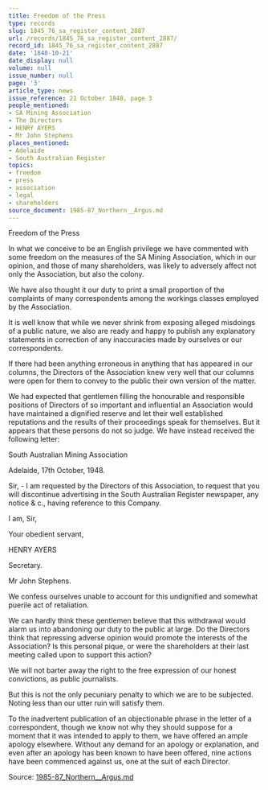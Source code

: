 ```yaml
---
title: Freedom of the Press
type: records
slug: 1845_76_sa_register_content_2887
url: /records/1845_76_sa_register_content_2887/
record_id: 1845_76_sa_register_content_2887
date: '1848-10-21'
date_display: null
volume: null
issue_number: null
page: '3'
article_type: news
issue_reference: 21 October 1848, page 3
people_mentioned:
- SA Mining Association
- The Directors
- HENRY AYERS
- Mr John Stephens
places_mentioned:
- Adelaide
- South Australian Register
topics:
- freedom
- press
- association
- legal
- shareholders
source_document: 1985-87_Northern__Argus.md
---
```


Freedom of the Press

In what we conceive to be an English privilege we have commented with some freedom on the measures of the SA Mining Association, which in our opinion, and those of many shareholders, was likely to adversely affect not only the Association, but also the colony.

We have also thought it our duty to print a small proportion of the complaints of many correspondents among the workings classes employed by the Association.

It is well know that while we never shrink from exposing alleged misdoings of a public nature, we also are ready and happy to publish any explanatory statements in correction of any inaccuracies made by ourselves or our correspondents.

If there had been anything erroneous in anything that has appeared in our columns, the Directors of the Association knew very well that our columns were open for them to convey to the public their own version of the matter.

We had expected that gentlemen filling the honourable and responsible positions of Directors of so important and influential an Association would have maintained a dignified reserve and let their well established reputations and the results of their proceedings speak for themselves.  But it appears that these persons do not so judge.  We have instead received the following letter:

South Australian Mining Association

Adelaide, 17th October, 1948.

Sir, - I am requested by the Directors of this Association, to request that you will discontinue advertising in the South Australian Register newspaper, any notice & c., having reference to this Company.

I am, Sir,

Your obedient servant,

HENRY AYERS

Secretary.

Mr John Stephens.

We confess ourselves unable to account for this undignified and somewhat puerile act of retaliation.

We can hardly think these gentlemen believe that this withdrawal would alarm us into abandoning our duty to the public at large.  Do the Directors think that repressing adverse opinion would promote the interests of the Association?  Is this personal pique, or were the shareholders at their last meeting called upon to support this action?

We will not barter away the right to the free expression of our honest convictions, as public journalists.

But this is not the only pecuniary penalty to which we are to be subjected.  Noting less than our utter ruin will satisfy them.

To the inadvertent publication of an objectionable phrase in the letter of a correspondent, though we know not why they should suppose for a moment that it was intended to apply to them, we have offered an ample apology elsewhere.  Without any demand for an apology or explanation, and even after an apology has been known to have been offered, nine actions have been commenced against us, one at the suit of each Director.


Source: [1985-87_Northern__Argus.md](/downloads/markdown/1985-87_Northern__Argus.md)
